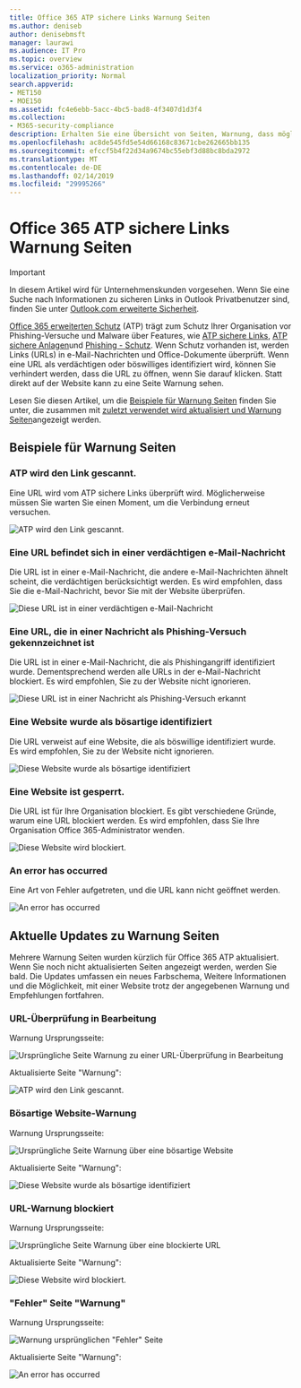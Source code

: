 ```yaml
---
title: Office 365 ATP sichere Links Warnung Seiten
ms.author: deniseb
author: denisebmsft
manager: laurawi
ms.audience: IT Pro
ms.topic: overview
ms.service: o365-administration
localization_priority: Normal
search.appverid:
- MET150
- MOE150
ms.assetid: fc4e6ebb-5acc-4bc5-bad8-4f3407d1d3f4
ms.collection:
- M365-security-compliance
description: Erhalten Sie eine Übersicht von Seiten, Warnung, dass möglicherweise bei Office 365 erweiterte Schutz bei der Arbeit wird angezeigt.
ms.openlocfilehash: ac8de545fd5e54d66168c83671cbe262665bb135
ms.sourcegitcommit: efccf5b4f22d34a9674bc55ebf3d88bc8bda2972
ms.translationtype: MT
ms.contentlocale: de-DE
ms.lasthandoff: 02/14/2019
ms.locfileid: "29995266"
---
```

# <a name="office-365-atp-safe-links-warning-pages"></a>Office 365 ATP sichere Links Warnung Seiten

> [!IMPORTANT]
> In diesem Artikel wird für Unternehmenskunden vorgesehen. Wenn Sie eine Suche nach Informationen zu sicheren Links in Outlook Privatbenutzer sind, finden Sie unter [Outlook.com erweiterte Sicherheit](https://support.office.com/article/advanced-outlook-com-security-for-office-365-subscribers-882d2243-eab9-4545-a58a-b36fee4a46e2).

[Office 365 erweiterten Schutz](office-365-atp.md) (ATP) trägt zum Schutz Ihrer Organisation vor Phishing-Versuche und Malware über Features, wie [ATP sichere Links](atp-safe-links.md), [ATP sichere Anlagen](atp-safe-attachments.md)und [Phishing - Schutz](anti-phishing-protection.md). Wenn Schutz vorhanden ist, werden Links (URLs) in e-Mail-Nachrichten und Office-Dokumente überprüft. Wenn eine URL als verdächtigen oder böswilliges identifiziert wird, können Sie verhindert werden, dass die URL zu öffnen, wenn Sie darauf klicken. Statt direkt auf der Website kann zu eine Seite Warnung sehen. 
  
Lesen Sie diesen Artikel, um die [Beispiele für Warnung Seiten](atp-safe-links-warning-pages.md#examples) finden Sie unter, die zusammen mit [zuletzt verwendet wird aktualisiert und Warnung Seiten](atp-safe-links-warning-pages.md#updates)angezeigt werden.
  
## <a name="examples-of-warning-pages"></a>Beispiele für Warnung Seiten

### <a name="atp-is-scanning-the-link"></a>ATP wird den Link gescannt.

Eine URL wird vom ATP sichere Links überprüft wird. Möglicherweise müssen Sie warten Sie einen Moment, um die Verbindung erneut versuchen.

![ATP wird den Link gescannt.](media/ee8dd5ed-6b91-4248-b054-12b719e8d0ed.png)

### <a name="a-url-is-in-a-suspicious-email-message"></a>Eine URL befindet sich in einer verdächtigen e-Mail-Nachricht

Die URL ist in einer e-Mail-Nachricht, die andere e-Mail-Nachrichten ähnelt scheint, die verdächtigen berücksichtigt werden. Es wird empfohlen, dass Sie die e-Mail-Nachricht, bevor Sie mit der Website überprüfen.

![Diese URL ist in einer verdächtigen e-Mail-Nachricht](media/33f57923-23e3-4b0f-838b-6ad589ba897b.png)

### <a name="a-url-is-in-a-message-identified-as-a-phishing-attempt"></a>Eine URL, die in einer Nachricht als Phishing-Versuch gekennzeichnet ist

Die URL ist in einer e-Mail-Nachricht, die als Phishingangriff identifiziert wurde. Dementsprechend werden alle URLs in der e-Mail-Nachricht blockiert. Es wird empfohlen, Sie zu der Website nicht ignorieren.

![Diese URL ist in einer Nachricht als Phishing-Versuch erkannt](media/6e544a28-0604-4821-aba6-d5a57bb917e5.png)

### <a name="a-site-has-been-identified-as-malicious"></a>Eine Website wurde als bösartige identifiziert

Die URL verweist auf eine Website, die als böswillige identifiziert wurde.  <br/> Es wird empfohlen, Sie zu der Website nicht ignorieren.

![Diese Website wurde als bösartige identifiziert](media/058883c8-23f0-4672-9c1c-66b084796177.png)

### <a name="a-site-is-blocked"></a>Eine Website ist gesperrt.

Die URL ist für Ihre Organisation blockiert. Es gibt verschiedene Gründe, warum eine URL blockiert werden. Es wird empfohlen, dass Sie Ihre Organisation Office 365-Administrator wenden.

![Diese Website wird blockiert.](media/6b4bda2d-a1e6-419e-8b10-588e83c3af3f.png)

### <a name="an-error-has-occurred"></a>An error has occurred

Eine Art von Fehler aufgetreten, und die URL kann nicht geöffnet werden.

![An error has occurred](media/2f7465a4-1cf4-4c1c-b7d4-3c07e4b795b4.png)

## <a name="recent-updates-to-warning-pages"></a>Aktuelle Updates zu Warnung Seiten

Mehrere Warnung Seiten wurden kürzlich für Office 365 ATP aktualisiert. Wenn Sie noch nicht aktualisierten Seiten angezeigt werden, werden Sie bald. Die Updates umfassen ein neues Farbschema, Weitere Informationen und die Möglichkeit, mit einer Website trotz der angegebenen Warnung und Empfehlungen fortfahren.

### <a name="url-scan-in-progress"></a>URL-Überprüfung in Bearbeitung

Warnung Ursprungsseite:

![Ursprüngliche Seite Warnung zu einer URL-Überprüfung in Bearbeitung](media/04368763-763f-43d6-94a4-a48291d36893.png)

Aktualisierte Seite "Warnung":

![ATP wird den Link gescannt.](media/ee8dd5ed-6b91-4248-b054-12b719e8d0ed.png)

### <a name="malicious-site-warning"></a>Bösartige Website-Warnung

Warnung Ursprungsseite:

![Ursprüngliche Seite Warnung über eine bösartige Website](media/b9efda09-6dd8-46ef-82cb-56e4d538b8f5.png)

Aktualisierte Seite "Warnung":

![Diese Website wurde als bösartige identifiziert](media/058883c8-23f0-4672-9c1c-66b084796177.png)

### <a name="blocked-url-warning"></a>URL-Warnung blockiert

Warnung Ursprungsseite:

![Ursprüngliche Seite Warnung über eine blockierte URL](media/3d6ba028-30bf-45fc-958e-d3aad3defc83.png)

Aktualisierte Seite "Warnung":

![Diese Website wird blockiert.](media/6b4bda2d-a1e6-419e-8b10-588e83c3af3f.png)

### <a name="error-occurred-warning-page"></a>"Fehler" Seite "Warnung"

Warnung Ursprungsseite:

![Warnung ursprünglichen "Fehler" Seite](media/9aaa4383-2f23-48be-bdaa-8efbcb2acc70.png)

Aktualisierte Seite "Warnung":

![An error has occurred](media/2f7465a4-1cf4-4c1c-b7d4-3c07e4b795b4.png)
   
